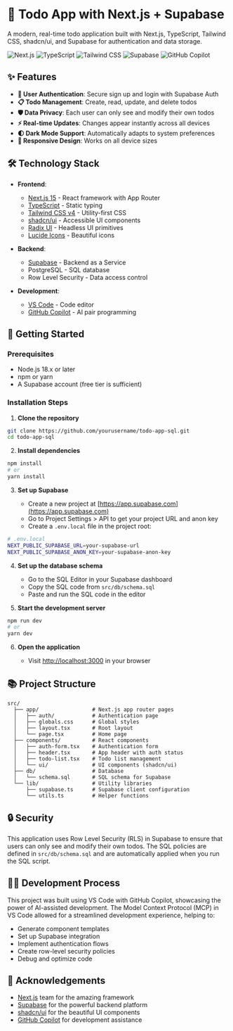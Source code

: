 # 📝 Todo App with Next.js + Supabase

A modern, real-time todo application built with Next.js, TypeScript, Tailwind CSS, shadcn/ui, and Supabase for authentication and data storage.

![Next.js](https://img.shields.io/badge/Next.js-000000?style=for-the-badge&logo=next.js&logoColor=white)
![TypeScript](https://img.shields.io/badge/TypeScript-3178C6?style=for-the-badge&logo=typescript&logoColor=white)
![Tailwind CSS](https://img.shields.io/badge/Tailwind_CSS-38B2AC?style=for-the-badge&logo=tailwind-css&logoColor=white)
![Supabase](https://img.shields.io/badge/Supabase-3ECF8E?style=for-the-badge&logo=supabase&logoColor=white)
![GitHub Copilot](https://img.shields.io/badge/GitHub_Copilot-000000?style=for-the-badge&logo=github&logoColor=white)

## ✨ Features

- **🔐 User Authentication**: Secure sign up and login with Supabase Auth
- **📋 Todo Management**: Create, read, update, and delete todos
- **🛡️ Data Privacy**: Each user can only see and modify their own todos
- **⚡ Real-time Updates**: Changes appear instantly across all devices
- **🌓 Dark Mode Support**: Automatically adapts to system preferences
- **📱 Responsive Design**: Works on all device sizes

## 🛠️ Technology Stack

- **Frontend**:
  - [Next.js 15](https://nextjs.org/) - React framework with App Router
  - [TypeScript](https://www.typescriptlang.org/) - Static typing
  - [Tailwind CSS v4](https://tailwindcss.com/) - Utility-first CSS
  - [shadcn/ui](https://ui.shadcn.com/) - Accessible UI components
  - [Radix UI](https://www.radix-ui.com/) - Headless UI primitives
  - [Lucide Icons](https://lucide.dev/) - Beautiful icons

- **Backend**:
  - [Supabase](https://supabase.com/) - Backend as a Service
  - PostgreSQL - SQL database
  - Row Level Security - Data access control

- **Development**:
  - [VS Code](https://code.visualstudio.com/) - Code editor
  - [GitHub Copilot](https://github.com/features/copilot) - AI pair programming

## 🚀 Getting Started

### Prerequisites

- Node.js 18.x or later
- npm or yarn
- A Supabase account (free tier is sufficient)

### Installation Steps

1. **Clone the repository**

```bash
git clone https://github.com/yourusername/todo-app-sql.git
cd todo-app-sql
```

2. **Install dependencies**

```bash
npm install
# or
yarn install
```

3. **Set up Supabase**

   - Create a new project at [https://app.supabase.com](https://app.supabase.com)
   - Go to Project Settings > API to get your project URL and anon key
   - Create a `.env.local` file in the project root:

```bash
# .env.local
NEXT_PUBLIC_SUPABASE_URL=your-supabase-url
NEXT_PUBLIC_SUPABASE_ANON_KEY=your-supabase-anon-key
```

4. **Set up the database schema**

   - Go to the SQL Editor in your Supabase dashboard
   - Copy the SQL code from `src/db/schema.sql`
   - Paste and run the SQL code in the editor

5. **Start the development server**

```bash
npm run dev
# or
yarn dev
```

6. **Open the application**

   - Visit [http://localhost:3000](http://localhost:3000) in your browser

## 📚 Project Structure

```
src/
  ├── app/                 # Next.js app router pages
  │   ├── auth/            # Authentication page
  │   ├── globals.css      # Global styles
  │   ├── layout.tsx       # Root layout
  │   └── page.tsx         # Home page
  ├── components/          # React components
  │   ├── auth-form.tsx    # Authentication form
  │   ├── header.tsx       # App header with auth status
  │   ├── todo-list.tsx    # Todo list management
  │   └── ui/              # UI components (shadcn/ui)
  ├── db/                  # Database
  │   └── schema.sql       # SQL schema for Supabase
  └── lib/                 # Utility libraries
      ├── supabase.ts      # Supabase client configuration
      └── utils.ts         # Helper functions
```

## 🔒 Security

This application uses Row Level Security (RLS) in Supabase to ensure that users can only see and modify their own todos. The SQL policies are defined in `src/db/schema.sql` and are automatically applied when you run the SQL script.

## 👨‍💻 Development Process

This project was built using VS Code with GitHub Copilot, showcasing the power of AI-assisted development. The Model Context Protocol (MCP) in VS Code allowed for a streamlined development experience, helping to:

- Generate component templates
- Set up Supabase integration
- Implement authentication flows
- Create row-level security policies
- Debug and optimize code

## 🙏 Acknowledgements

- [Next.js](https://nextjs.org/) team for the amazing framework
- [Supabase](https://supabase.com/) for the powerful backend platform
- [shadcn/ui](https://ui.shadcn.com/) for the beautiful UI components
- [GitHub Copilot](https://github.com/features/copilot) for development assistance
